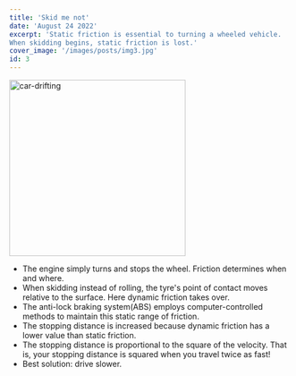 ```yaml
---
title: 'Skid me not'
date: 'August 24 2022'
excerpt: 'Static friction is essential to turning a wheeled vehicle.
When skidding begins, static friction is lost.'
cover_image: '/images/posts/img3.jpg'
id: 3
---
```


<img src='/images/posts/img3.jpg' width='315' alt='car-drifting' />

- The engine simply turns and stops the wheel. Friction determines when and where.
- When skidding instead of rolling, the tyre's point of contact moves relative to the surface. Here dynamic friction takes over.
- The anti-lock braking system(ABS) employs computer-controlled methods to maintain this static range of friction.
- The stopping distance is increased because dynamic friction has a lower value than static friction.
- The stopping distance is proportional to the square of the velocity.
  That is, your stopping distance is squared when you travel twice as fast!
- Best solution: drive slower.
